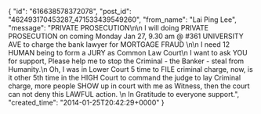  {
   "id": "616638578372078",
   "post_id": "462493170453287_471533439549260",
   "from_name": "Lai Ping Lee",
   "message": "PRIVATE PROSECUTION\n\n I will doing PRIVATE PROSECUTION on coming Monday Jan 27, 9.30 am @ #361 UNIVERSITY AVE to charge the bank lawyer for MORTGAGE FRAUD \n\n I need 12 HUMAN being to form a JURY as Common Law Court\n I want to ask YOU for support, Please help me to stop the Criminal - the Banker - steal from Humanity.\n Oh, I was in Lower Court 5 time to FILE criminal charge, now, is it other 5th time in the HIGH Court to command the judge to lay Criminal charge, more people SHOW up in court with me as Witness, then the court can not deny this LAWFUL action. \n In Gratitude to everyone support.",
   "created_time": "2014-01-25T20:42:29+0000"
 }
